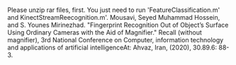 #
Please unzip rar files, first.
You just need to run 'FeatureClassification.m' and KinectStreamReecognition.m'.
Mousavi, Seyed Muhammad Hossein, and S. Younes Mirinezhad. "Fingerprint Recognition Out of Object’s Surface Using Ordinary Cameras with the Aid of Magnifier." Recall (without magnifier), 3rd National Conference on Computer, information technology and applications of artificial intelligenceAt: Ahvaz, Iran, (2020), 30.89.6: 88-3.
